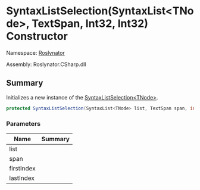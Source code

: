 # SyntaxListSelection\(SyntaxList\<TNode>, TextSpan, Int32, Int32\) Constructor

Namespace: [Roslynator](../../README.md)

Assembly: Roslynator\.CSharp\.dll

## Summary

Initializes a new instance of the [SyntaxListSelection\<TNode>](../README.md)\.

```csharp
protected SyntaxListSelection(SyntaxList<TNode> list, TextSpan span, int firstIndex, int lastIndex)
```

### Parameters

| Name | Summary |
| ---- | ------- |
| list | |
| span | |
| firstIndex | |
| lastIndex | |


